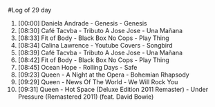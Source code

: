 #Log of 29 day

1. [00:00] Daniela Andrade - Genesis - Genesis
1. [08:30] Café Tacvba - Tributo A Jose Jose - Una Mañana
1. [08:33] Fit of Body - Black Box No Cops - Play Thing
1. [08:34] Calina Lawrence - Youtube Covers - Songbird
1. [08:39] Café Tacvba - Tributo A Jose Jose - Una Mañana
1. [08:42] Fit of Body - Black Box No Cops - Play Thing
1. [08:45] Ocean Hope - Rolling Days - Safe
1. [09:23] Queen - A Night at the Opera - Bohemian Rhapsody
1. [09:29] Queen - News Of The World - We Will Rock You
1. [09:31] Queen - Hot Space (Deluxe Edition 2011 Remaster) - Under Pressure (Remastered 2011) (feat. David Bowie)
